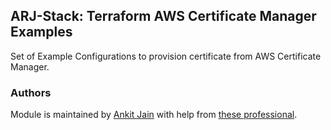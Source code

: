 ## ARJ-Stack: Terraform AWS Certificate Manager Examples

Set of Example Configurations to provision certificate from AWS Certificate Manager.


### Authors

Module is maintained by [Ankit Jain](https://github.com/ankit-jn) with help from [these professional](https://github.com/arjstack/terraform-aws-examples/graphs/contributors).